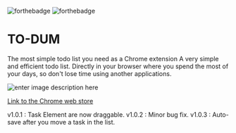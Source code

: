 ![forthebadge](https://img.shields.io/badge/chrome-f542e6)  ![forthebadge](https://img.shields.io/badge/work--efficiency-49cade)  

# TO-DUM
The most simple todo list you need as a Chrome extension
A very simple and efficient todo list. 
Directly in your browser where you spend the most of your days, so don't lose time using another applications.

![enter image description here](https://zupimages.net/up/23/07/mafd.gif)



[Link to the Chrome web store](https://chrome.google.com/webstore/detail/todo-um/pldkijicbhhadapfaaidcahljhlclehh)


v1.0.1 : Task Element are now draggable.
v1.0.2 : Minor bug fix.
v1.0.3 : Auto-save after you move a task in the list.
